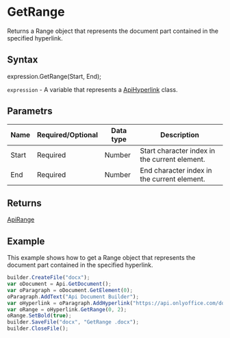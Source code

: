 # GetRange

Returns a Range object that represents the document part contained in the specified hyperlink.

## Syntax

expression.GetRange(Start, End);

`expression` - A variable that represents a [ApiHyperlink](../ApiHyperlink.md) class.

## Parametrs

| **Name** | **Required/Optional** | **Data type** | **Description** |
| ------------- | ------------- | ------------- | ------------- |
| Start | Required | Number | Start character index in the current element. |
| End | Required | Number | End character index in the current element. |

## Returns

[ApiRange](../../ApiRange/ApiRange.md)

## Example

This example shows how to get a Range object that represents the document part contained in the specified hyperlink.

```javascript
builder.CreateFile("docx");
var oDocument = Api.GetDocument();
var oParagraph = oDocument.GetElement(0);
oParagraph.AddText("Api Document Builder");
var oHyperlink = oParagraph.AddHyperlink("https://api.onlyoffice.com/docbuilder/basic");
var oRange = oHyperlink.GetRange(0, 2);
oRange.SetBold(true);
builder.SaveFile("docx", "GetRange .docx");
builder.CloseFile();
```